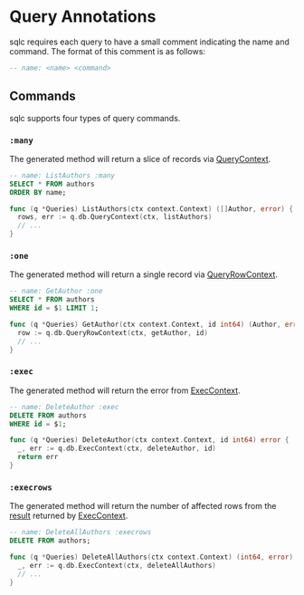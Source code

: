 # Query Annotations

sqlc requires each query to have a small comment indicating the name and
command. The format of this comment is as follows:

```sql
-- name: <name> <command>
```

## Commands

sqlc supports four types of query commands.

### `:many`

The generated method will return a slice of records via
[QueryContext](https://golang.org/pkg/database/sql/#DB.QueryContext).

```sql
-- name: ListAuthors :many
SELECT * FROM authors
ORDER BY name;
```

```go
func (q *Queries) ListAuthors(ctx context.Context) ([]Author, error) {
  rows, err := q.db.QueryContext(ctx, listAuthors)
  // ...
}
```

### `:one`

The generated method will return a single record via
[QueryRowContext](https://golang.org/pkg/database/sql/#DB.QueryRowContext).

```sql
-- name: GetAuthor :one
SELECT * FROM authors
WHERE id = $1 LIMIT 1;
```

```go
func (q *Queries) GetAuthor(ctx context.Context, id int64) (Author, error) {
  row := q.db.QueryRowContext(ctx, getAuthor, id)
  // ...
}
```

### `:exec`

The generated method will return the error from
[ExecContext](https://golang.org/pkg/database/sql/#DB.ExecContext).

```sql
-- name: DeleteAuthor :exec
DELETE FROM authors
WHERE id = $1;
```

```go
func (q *Queries) DeleteAuthor(ctx context.Context, id int64) error {
  _, err := q.db.ExecContext(ctx, deleteAuthor, id)
  return err
}
```

### `:execrows`

The generated method will return the number of affected rows from the
[result](https://golang.org/pkg/database/sql/#Result) returned by
[ExecContext](https://golang.org/pkg/database/sql/#DB.ExecContext).

```sql
-- name: DeleteAllAuthors :execrows
DELETE FROM authors;
```

```go
func (q *Queries) DeleteAllAuthors(ctx context.Context) (int64, error) {
  _, err := q.db.ExecContext(ctx, deleteAllAuthors)
  // ...
}
```
